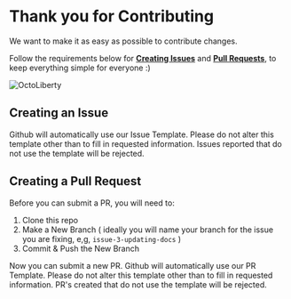 Thank you for Contributing
===

We want to make it as easy as possible to contribute changes.

Follow the requirements below for __[Creating Issues](https://github.com/staywoke/ourstates-sessions/issues/new)__ and __[Pull Requests](https://github.com/staywoke/ourstates-sessions/pull/new)__, to keep everything simple for everyone :)

![OctoLiberty](https://octodex.github.com/images/octoliberty.png "OctoLiberty")


Creating an Issue
---

Github will automatically use our Issue Template.  Please do not alter this template other than to fill in requested information.  Issues reported that do not use the template will be rejected.


Creating a Pull Request
---

Before you can submit a PR, you will need to:

1. Clone this repo
2. Make a New Branch ( ideally you will name your branch for the issue you are fixing, e,g, `issue-3-updating-docs` )
3. Commit & Push the New Branch

Now you can submit a new PR.  Github will automatically use our PR Template.  Please do not alter this template other than to fill in requested information.  PR's created that do not use the template will be rejected.
